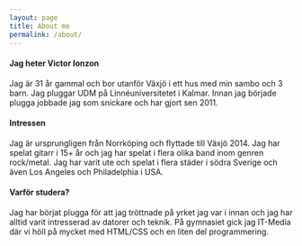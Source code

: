 ```yaml
---
layout: page
title: About me
permalink: /about/
---
```



#### Jag heter Victor Ionzon

Jag är 31 år gammal och bor utanför Växjö i ett hus med min sambo och 3 barn.
Jag pluggar UDM på Linnéuniversitetet i Kalmar. Innan jag började plugga jobbade jag som snickare och har gjort sen 2011.

#### Intressen

Jag är ursprungligen från Norrköping och flyttade till Växjö 2014.
Jag har spelat gitarr i 15+ år och jag har spelat i flera olika band inom genren rock/metal. Jag har varit ute och spelat i flera städer i södra Sverige och även Los Angeles och Philadelphia i USA.

#### Varför studera?

Jag har börjat plugga för att jag tröttnade på yrket jag var i innan och jag har alltid varit intresserad av datorer och teknik. På gymnasiet gick jag IT-Media där vi höll på mycket med HTML/CSS och en liten del programmering.
